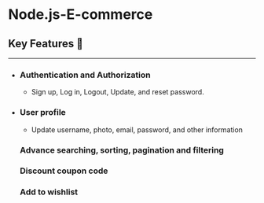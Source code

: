 <h1>Node.js-E-commerce</h1>

<h2> Key Features 📝</h2>
<hr>

<ul>
  <li><h3>Authentication and Authorization</h3></li>
  <ul>
    <li>Sign up, Log in, Logout, Update, and reset password.</li>
  </ul>

  <li><h3>User profile</h3></li>
  <ul>
    <li>Update username, photo, email, password, and other information</li>
  </ul>

  <il><h3>Advance searching, sorting, pagination and filtering</h3></il>

  <il><h3>Discount coupon code</h3></il>

  <il><h3>Add to wishlist</h3></il>
</ul>


